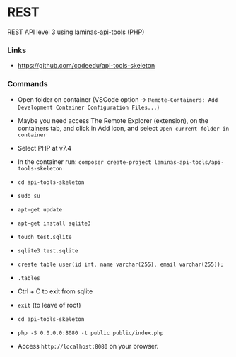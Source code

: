 # REST

REST API level 3 using laminas-api-tools (PHP)

### Links

- https://github.com/codeedu/api-tools-skeleton

### Commands

- Open folder on container (VSCode option -> `Remote-Containers: Add Development Container Configuration Files...`)
- Maybe you need access The Remote Explorer (extension), on the containers tab, and click in Add icon, and select `Open current folder in container`
- Select PHP at v7.4
- In the container run: `composer create-project laminas-api-tools/api-tools-skeleton`
- `cd api-tools-skeleton`
- `sudo su`
- `apt-get update`
- `apt-get install sqlite3`
- `touch test.sqlite`
- `sqlite3 test.sqlite`
- `create table user(id int, name varchar(255), email varchar(255));`
- `.tables`
- Ctrl + C to exit from sqlite
- `exit` (to leave of root)
- `cd api-tools-skeleton`
- `php -S 0.0.0.0:8080 -t public public/index.php`

- Access `http://localhost:8080` on your browser.
